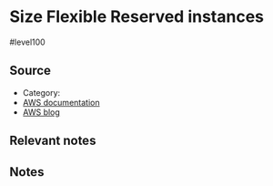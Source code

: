 # Size Flexible Reserved instances

#level100

## Source
- Category: 
- [AWS documentation](https://aws.amazon.com/premiumsupport/knowledge-center/ri-size-flexibility/)
- [AWS blog](https://aws.amazon.com/blogs/aws/new-instance-size-flexibility-for-ec2-reserved-instances/)

## Relevant notes

## Notes